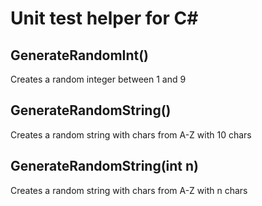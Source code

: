 # Unit test helper for C#

## GenerateRandomInt()

Creates a random integer between 1 and 9

## GenerateRandomString()

Creates a random string with chars from A-Z with 10 chars

## GenerateRandomString(int n)

Creates a random string with chars from A-Z with n chars
